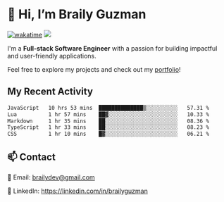 # 👋 Hi, I’m Braily Guzman
[![wakatime](https://wakatime.com/badge/user/78b9a827-5162-4c58-9330-4ea970cf6de4.svg)](https://wakatime.com/@78b9a827-5162-4c58-9330-4ea970cf6de4)
![](https://komarev.com/ghpvc/?username=brailyguzman)

I'm a **Full-stack Software Engineer** with a passion for building impactful and user-friendly applications.

Feel free to explore my projects and check out my [portfolio](https://braily.dev)!


## My Recent Activity
<!--START_SECTION:waka-->

```txt
JavaScript   10 hrs 53 mins  ██████████████▒░░░░░░░░░░   57.31 %
Lua          1 hr 57 mins    ██▓░░░░░░░░░░░░░░░░░░░░░░   10.33 %
Markdown     1 hr 35 mins    ██░░░░░░░░░░░░░░░░░░░░░░░   08.36 %
TypeScript   1 hr 33 mins    ██░░░░░░░░░░░░░░░░░░░░░░░   08.23 %
CSS          1 hr 10 mins    █▓░░░░░░░░░░░░░░░░░░░░░░░   06.21 %
```

<!--END_SECTION:waka-->

## 📫 Contact
📧 Email: brailydev@gmail.com

🔗 LinkedIn: https://linkedin.com/in/brailyguzman
